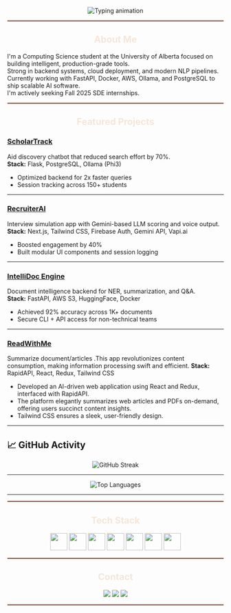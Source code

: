 <!-- Typing Animation (Mocha text color) -->
<p align="center">
  <img src="https://readme-typing-svg.demolab.com?font=Fira+Code&weight=500&pause=1000&color=F5E6DA&center=true&vCenter=true&width=500&lines=Hi%2C+I'm+Saher+Afrin+Khan;Software+Engineer+in+Progress;Building+LLM-integrated+tools+with+impact" alt="Typing animation" />
</p>

<hr style="border: 0.5px solid #e0a899;">

<h2 align="center" style="color:#f5e6da;">About Me</h2>

I'm a Computing Science student at the University of Alberta focused on building intelligent, production-grade tools.  
Strong in backend systems, cloud deployment, and modern NLP pipelines.  
Currently working with FastAPI, Docker, AWS, Ollama, and PostgreSQL to ship scalable AI software.  
I'm actively seeking Fall 2025 SDE internships.

<hr style="border: 0.5px solid #e0a899;">

<h2 align="center" style="color:#f5e6da;">Featured Projects</h2>

### [ScholarTrack](https://github.com/saherafr/ScholarTrack)  
Aid discovery chatbot that reduced search effort by 70%.  
**Stack:** Flask, PostgreSQL, Ollama (Phi3)  
- Optimized backend for 2x faster queries  
- Session tracking across 150+ students

---

### [RecruiterAI](https://github.com/saherafr/preppwise)  
Interview simulation app with Gemini-based LLM scoring and voice output.  
**Stack:** Next.js, Tailwind CSS, Firebase Auth, Gemini API, Vapi.ai  
- Boosted engagement by 40%  
- Built modular UI components and session logging

---

### [IntelliDoc Engine](https://github.com/saherafr/intelli-doc-engine)  
Document intelligence backend for NER, summarization, and Q&A.  
**Stack:** FastAPI, AWS S3, HuggingFace, Docker  
- Achieved 92% accuracy across 1K+ documents  
- Secure CLI + API access for non-technical teams

---

### [ReadWithMe](https://github.com/saherafr/ReadWithMe) 
Summarize document/articles .This app revolutionizes content consumption, making information processing swift and efficient.
**Stack:** RapidAPI, React, Redux, Tailwind CSS 
- Developed an AI-driven web application using React and Redux, interfaced with RapidAPI.
- The platform elegantly summarizes web articles and PDFs on-demand, offering users succinct content insights.
- Tailwind CSS ensures a sleek, user-friendly design. 


---

## 📈 GitHub Activity 

<p align="center">
  <img src="https://streak-stats.demolab.com?user=saherafr&theme=tokyonight&hide_border=true" alt="GitHub Streak" />
</p>

---



<p align="center">
  <img src="https://github-readme-stats.vercel.app/api/top-langs/?username=saherafr&layout=compact&theme=tokyonight&hide_border=true" alt="Top Languages" />
</p>

---



<hr style="border: 0.5px solid #e0a899;">

<h2 align="center" style="color:#f5e6da;">Tech Stack</h2>

<p align="center">
  <img src="https://cdn.jsdelivr.net/gh/devicons/devicon/icons/python/python-original.svg" width="40" />
  <img src="https://cdn.jsdelivr.net/gh/devicons/devicon/icons/java/java-original.svg" width="40" />
  <img src="https://cdn.jsdelivr.net/gh/devicons/devicon/icons/typescript/typescript-original.svg" width="40" />
  <img src="https://cdn.jsdelivr.net/gh/devicons/devicon/icons/docker/docker-original.svg" width="40" />
  <img src="https://cdn.jsdelivr.net/gh/devicons/devicon/icons/postgresql/postgresql-original.svg" width="40" />
  <img src="https://cdn.jsdelivr.net/gh/devicons/devicon/icons/mongodb/mongodb-original.svg" width="40" />
  <img src="https://cdn.jsdelivr.net/gh/devicons/devicon/icons/fastapi/fastapi-original.svg" width="40" />
  
</p>

<hr style="border: 0.5px solid #e0a899;">

<h2 align="center" style="color:#f5e6da;">Contact</h2>

<p align="center">
  <a href="https://www.linkedin.com/in/saher-khan-961208216/"><img src="https://img.shields.io/badge/LinkedIn-c58b75?style=flat-square&logo=linkedin&logoColor=white"/></a>
  <a href="https://saher-khan.vercel.app/"><img src="https://img.shields.io/badge/Portfolio-Visit-c58b75?style=flat-square"/></a>
  <a href="mailto:saherafr@ualberta.ca"><img src="https://img.shields.io/badge/Email-Contact-c58b75?style=flat-square&logo=gmail&logoColor=white"/></a>
</p>

<hr style="border: 0.5px solid #e0a899;">


<!--
**saherafr/saherafr** is a ✨ _special_ ✨ repository because its `README.md` (this file) appears on your GitHub profile.

Here are some ideas to get you started:

- 🔭 I’m currently working on ...
- 🌱 I’m currently learning ...
- 👯 I’m looking to collaborate on ...
- 🤔 I’m looking for help with ...
- 💬 Ask me about ...
- 📫 How to reach me: ...
- 😄 Pronouns: ...
- ⚡ Fun fact: ...
-->
